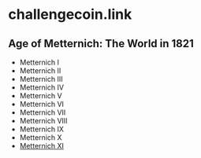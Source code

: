 # challengecoin.link

## Age of Metternich: The World in 1821

* Metternich I
* Metternich II
* Metternich III
* Metternich IV
* Metternich V
* Metternich VI
* Metternich VII
* Metternich VIII
* Metternich IX
* Metternich X
* [Metternich XI](metternich11)
